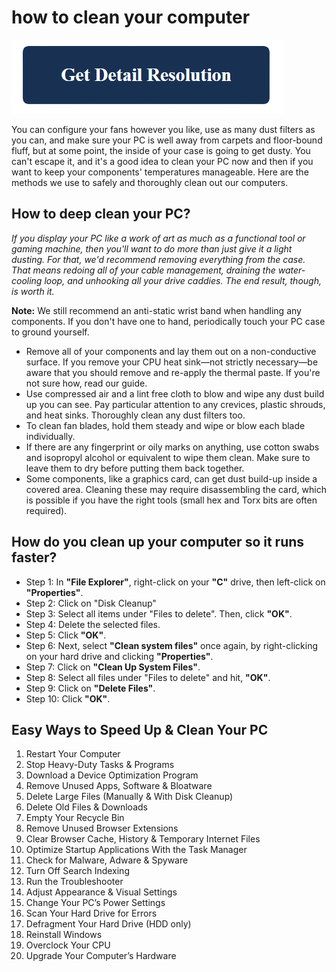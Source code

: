 # how to clean your computer

[![how to clean your computer](get-detail.png)](https://icncomputer.com/how-to-clean-your-computer/)

You can configure your fans however you like, use as many dust filters as you can, and make sure your PC is well away from carpets and floor-bound fluff, but at some point, the inside of your case is going to get dusty. You can't escape it, and it's a good idea to clean your PC now and then if you want to keep your components' temperatures manageable. Here are the methods we use to safely and thoroughly clean out our computers.

## How to deep clean your PC?

_If you display your PC like a work of art as much as a functional tool or gaming machine, then you'll want to do more than just give it a light dusting. For that, we'd recommend removing everything from the case. That means redoing all of your cable management, draining the water-cooling loop, and unhooking all your drive caddies. The end result, though, is worth it._

**Note:** We still recommend an anti-static wrist band when handling any components. If you don't have one to hand, periodically touch your PC case to ground yourself.

* Remove all of your components and lay them out on a non-conductive surface. If you remove your CPU heat sink—not strictly necessary—be aware that you should remove and re-apply the thermal paste. If you're not sure how, read our guide.
* Use compressed air and a lint free cloth to blow and wipe any dust build up you can see. Pay particular attention to any crevices, plastic shrouds, and heat sinks. Thoroughly clean any dust filters too.
* To clean fan blades, hold them steady and wipe or blow each blade individually. 
* If there are any fingerprint or oily marks on anything, use cotton swabs and isopropyl alcohol or equivalent to wipe them clean. Make sure to leave them to dry before putting them back together.
* Some components, like a graphics card, can get dust build-up inside a covered area. Cleaning these may require disassembling the card, which is possible if you have the right tools (small hex and Torx bits are often required).

## How do you clean up your computer so it runs faster?

* Step 1: In **"File Explorer"**, right-click on your **"C"** drive, then left-click on **"Properties"**.
* Step 2: Click on "Disk Cleanup"
* Step 3: Select all items under "Files to delete". Then, click **"OK"**.
* Step 4: Delete the selected files.
* Step 5: Click **"OK"**.
* Step 6: Next, select **"Clean system files"** once again, by right-clicking on your hard drive and clicking **"Properties"**.
* Step 7: Click on **"Clean Up System Files"**.
* Step 8: Select all files under "Files to delete" and hit, **"OK"**.
* Step 9: Click on **"Delete Files"**.
* Step 10: Click **"OK"**.

## Easy Ways to Speed Up & Clean Your PC 

1. Restart Your Computer
2. Stop Heavy-Duty Tasks & Programs
3. Download a Device Optimization Program
4. Remove Unused Apps, Software & Bloatware
5. Delete Large Files (Manually & With Disk Cleanup)
6. Delete Old Files & Downloads
7. Empty Your Recycle Bin
8. Remove Unused Browser Extensions
9. Clear Browser Cache, History & Temporary Internet Files
10. Optimize Startup Applications With the Task Manager
11. Check for Malware, Adware & Spyware
12. Turn Off Search Indexing
13. Run the Troubleshooter
14. Adjust Appearance & Visual Settings
15. Change Your PC’s Power Settings
16. Scan Your Hard Drive for Errors
17. Defragment Your Hard Drive (HDD only)
18. Reinstall Windows
19. Overclock Your CPU
20. Upgrade Your Computer’s Hardware
